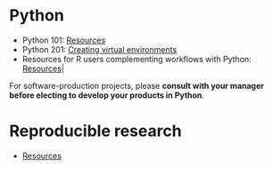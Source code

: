 # Python

- Python 101: [Resources](novice/) 
- Python 201: [Creating virtual environments](https://docs.google.com/presentation/d/1Tc6bMM7UWm92aahi-pleJUBNRh_fDl_D7jgNZbErbY4/) 
- Resources for R users complementing workflows with Python: [Resources](r_users/)|

For software-production projects, please **consult with your manager before electing to develop your products in Python**.  
 
# Reproducible research

- [Resources](rr)

